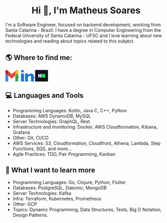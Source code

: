 <h1 align="center">Hi 👋, I'm Matheus Soares</h1>

I'm a Software Engineer, focused on backend development, working from Santa Catarina - Brazil. I have a degree in Computer Engineering from the Federal University of Santa Catarina - UFSC and I love learning about new technologies and reading about topics related to this subject.


## :earth_americas: Where to find me:
<p align="left">
    <a href="mailto:matheus.asoares2@gmail.com" target="blank" style="margin-right:5px">
        <img align="center" src="icons/gmail.svg" alt="Email" height="36" width="40" />
    </a>
    <a href="https://linkedin.com/in/matheus-andré-soares" target="blank">
        <img align="center" src="icons/linked-in.svg" alt="Linkedin" height="36" width="40" />
    </a>
    <a href="https://www.hackerrank.com/matheus_asoares2" target="blank">
        <img align="center" src="icons/hackerrank.svg" alt="HackerRank" height="36" width="40" />
    </a>
</p>


## :computer: Languages and Tools
- Programming Languages: Kotlin, Java C, C++, Python
- Databases: AWS DynamoDB, MySQL 
- Server Technologies: GraphQL, Rest
- Infrastructure and monitoring: Docker, AWS Cloudformation, Kibana, Grafana
- Other: Git, CI/CD
- AWS Services: S3, Cloudformation, Cloudfront, Athena, Lambda, Step Functions, SQS, and more...
- Agile Practices: TDD, Pair Programming, Kanban



## :open_book:	What I want to learn more
- Programming Languages: Go, Clojure, Python, Flutter
- Databases: PostgreSQL, Datomic, MongoDB
- Server Technologies: Kafka
- Infra: Terraform, Kubernetes, Prometheus
- Other: GCP
- Topics: Dynamic Programming, Data Structures, Tests, Big O Notation, Design Patterns.

